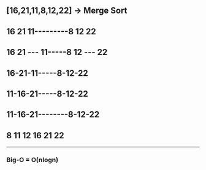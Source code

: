## [16,21,11,8,12,22] -> Merge Sort

## 16 21 11---------8 12 22
## 16 21 --- 11-----8 12 --- 22
## 16-21-11-----8-12-22
## 11-16-21-----8-12-22
## 11-16-21--------8-12-22
## 8 11 12 16 21 22
---
### Big-O = O(nlogn)